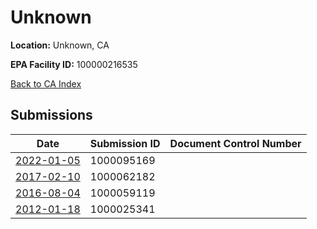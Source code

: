 # Unknown

**Location:** Unknown, CA

**EPA Facility ID:** 100000216535

[Back to CA Index](../../index.md)

## Submissions

| Date | Submission ID | Document Control Number |
|------|--------------|-------------------------|
| [2022-01-05](submissions/1000095169.md) | 1000095169 |  |
| [2017-02-10](submissions/1000062182.md) | 1000062182 |  |
| [2016-08-04](submissions/1000059119.md) | 1000059119 |  |
| [2012-01-18](submissions/1000025341.md) | 1000025341 |  |
